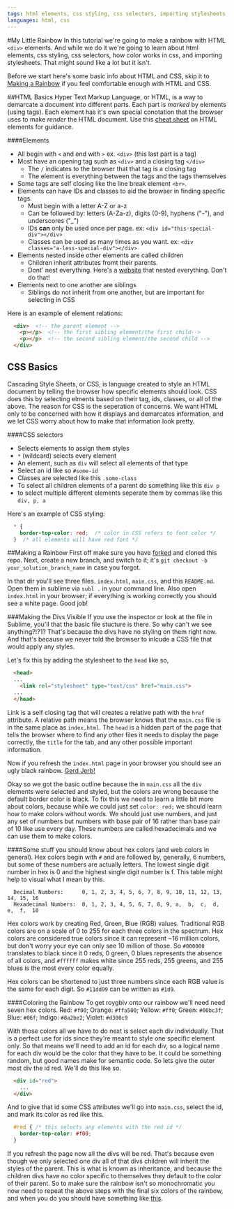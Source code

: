 ```yaml
---
tags: html elements, css styling, css selectors, importing stylesheets, inheritance, kids
languages: html, css
---
```

#My Little Rainbow
In this tutorial we're going to make a rainbow with HTML `<div>` elements. And while we do it we're going to learn about html elements, css styling, css selectors, how color works in css, and importing stylesheets.  That might sound like a lot but it isn't.

Before we start here's some basic info about HTML and CSS, skip it to [Making a Rainbow](#making-a-rainbow) if you feel comfortable enough with HTML and CSS.

##HTML Basics
Hyper Text Markup Language, or HTML, is a way to demarcate a document into different parts. Each part is _marked_ by elements (using tags). Each element has it's own special conotation that the browser uses to make _render_ the HTML document. Use this [cheat sheet](http://www.cril.univ-artois.fr/~lecoutre/teaching/web/sheets/HTML.pdf) on HTML elements for guidance.

####Elements
  - All begin with `<` and end with `>` ex. `<div>` (this last part is a tag)
  - Most have an opening tag such as `<div>` and a closing tag `</div>`
    - The `/` indicates to the browser that that tag is a closing tag
    - The element is everything between the tags and the tags themselves
  - Some tags are self closing like the line break element `<br>`.
  - Elements can have IDs and classes to aid the browser in finding specific tags.
    - Must begin with a letter A-Z or a-z
    - Can be followed by: letters (A-Za-z), digits (0-9), hyphens ("-"), and underscores ("_")
    - IDs __can__ only be used once per page. ex: `<div id="this-special-div"></div>`
    - Classes can be used as many times as you want. ex: `<div classes="a-less-special-div"></div>`
  - Elements nested inside other elements are called children
    - Children inherit attributes fromt their parents.
    - Dont' nest everything. Here's a [website](http://sewingandembroiderywarehouse.com/embtrb.htm) that nested everything. Don't do that!
  - Elements next to one another are siblings
    - Siblings do not inherit from one another, but are important for selecting in CSS

Here is an example of element relations:
```html
  <div>  <!-- the parent element -->
    <p></p>  <!-- the first sibling element/the first child-->
    <p></p>  <!-- the second sibling element/the second child -->
  </div>
```

## CSS Basics
Cascading Style Sheets, or CSS, is language created to style an HTML document by telling the browser how specific elements should look. CSS does this by selecting elments based on their tag, ids, classes, or all of the above. The reason for CSS is the seperation of concerns. We want HTML only to be concerned with how it displays and demarcates information, and we let CSS worry about how to make that information look pretty.

####CSS selectors
  - Selects elements to assign them styles
  - `*` (wildcard) selects every element
  - An element, such as `div` will select all elements of that type
  - Select an id like so `#some-id`
  - Classes are selected like this `.some-class`
  - To select all children elements of a parent do something like this `div p`
  - to select multiple different elements seperate them by commas like this `div, p, a`

Here's an example of CSS styling:
```css
  * {
    border-top-color: red;  /* color in CSS refers to font color */
  }  /* all elements will have red font */
```

##Making a Rainbow
First off make sure you have [forked](https://github.com/learn-co-students/my-little-rainbow-summer-2015-teachers) and cloned this repo. Next, create a new branch, and switch to it; it's `git checkout -b your_solution_branch_name` in case you forgot.

In that dir you'll see three files. `index.html`, `main.css`, and this `README.md`.  Open them in sublime via `subl .` in your command line.  Also open `index.html` in your browser; if everything is working correctly you should see a white page. Good job!

###Making the Divs Visible
If you use the inspector or look at the file in Sublime, you'll that the basic file stucture is there.  So why can't we see anything?!?1?  That's because the divs have no styling on them right now.  And that's because we never told the browser to inlcude a CSS file that would apply any styles. 

Let's fix this by adding the stylesheet to the `head` like so,
```html
  <head>
  ... 
    <link rel="stylesheet" type="text/css" href="main.css">
  ...
  </head>
```
Link is a self closing tag that will creates a relative path with the `href` attribute.  A relative path means the browser knows that the `main.css` file is in the same place as `index.html`.  The `head` is a hidden part of the page that tells the browser where to find any other files it needs to display the page correctly, the `title` for the tab, and any other possible important information.

Now if you refresh the `index.html` page in your browser you should see an ugly black rainbow.  [Gerd Jerb!](http://cdn.memegenerator.net/instances/500x/23902661.jpg)

Okay so we got the basic outline because the in `main.css` all the `div` elements were selected and styled, but the colors are wrong because the default border color is black.  To fix this we need to learn a little bit more about colors, because while we could just set `color: red;` we should learn how to make colors without words.  We should just use numbers, and just any set of numbers but numbers with base pair of 16 rather than base pair of 10 like use every day.  These numbers are called hexadecimals and we can use them to make colors.

####Some stuff you should know about hex colors (and web colors in general).
Hex colors begin with `#` and are followed by, generally, 6 numbers, but some of these numbers are actually letters.  The lowest single digit number in hex is 0 and the highest single digit number is f.  This table might help to visual what I mean by this.

```
  Decimal Numbers:      0, 1, 2, 3, 4, 5, 6, 7, 8, 9, 10, 11, 12, 13, 14, 15, 16
  Hexadecimal Numbers:  0, 1, 2, 3, 4, 5, 6, 7, 8, 9, a,  b,  c,  d,  e,  f,  10
```

Hex colors work by creating Red, Green, Blue (RGB) values.  Traditional RGB colors are on a scale of 0 to 255 for each three colors in the spectrum.  Hex colors are considered true colors since it can represent ~16 million colors, but don't worry your eye can only see 10 million of those.  So `#000000` translates to black since it 0 reds, 0 green, 0 blues represents the absence of all colors, and `#ffffff` makes white since 255 reds, 255 greens, and 255 blues is the most every color equally.  

Hex colors can be shortened to just three numbers since each RGB value is the same for each digit. So `#11dd99` can be written as `#1d9`.

####Coloring the Rainbow
To get roygbiv onto our rainbow we'll need need seven hex colors.
Red: `#f00`; Orange: `#ffa500`; Yellow: `#ff0`; Green: `#00bc3f`; Blue: `#06f`; Indigo: `#8a2be2`; Violet: `#d300c9`

With those colors all we have to do next is select each div individually.  That is a perfect use for ids since they're meant to style one specific element only.  So that means we'll need to add an id for each div, so a logical name for each div would be the color that they have to be.  It could be something random, but good names make for semantic code. So lets give the outer most div the id red. We'll do this like so.
```html
  <div id="red">
    ...
  </div>
```

And to give that id some CSS attributes we'll go into `main.css`, select the id, and mark its color as red like this.
```css
  #red { /* this selects any elements with the red id */
    border-top-color: #f00;
  }
```

If you refresh the page now all the divs will be red.  That's because even though we only selected one div all of that divs children will inherit the styles of the parent.  This is what is known as inheritance, and because the children divs have no color specific to themselves they default to the color of their parent.  So to make sure the rainbow isn't so monochromatic you now need to repeat the above steps with the final six colors of the rainbow, and when you do you should have something like [this](http://i0.kym-cdn.com/photos/images/original/000/118/087/2468904593_6a7c692ab6.jpg).

